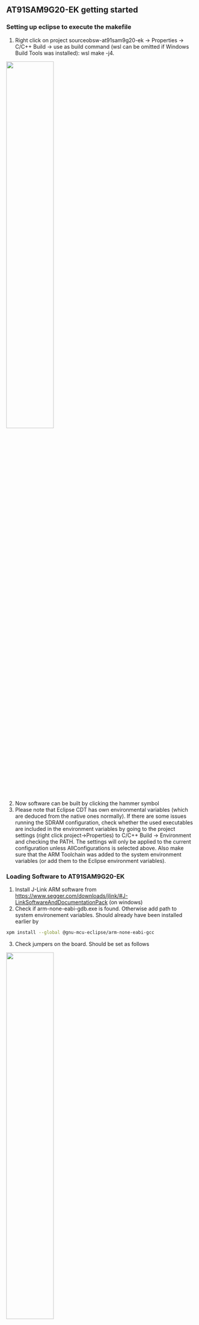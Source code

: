 ## <a id="top"></a> <a name="at91"></a> AT91SAM9G20-EK getting started

### Setting up eclipse to execute the makefile
1. Right click on project sourceobsw-at91sam9g20-ek &rarr; Properties &rarr; C/C++ Build &rarr; use as build command (wsl can be omitted if Windows Build Tools was installed): wsl make -j4. 
<img src="./readme_img/build_command.png" width="50%">

2. Now software can be built by clicking the hammer symbol
3. Please note that Eclipse CDT has own environmental variables (which are deduced from the native ones normally). If there are some issues running the SDRAM configuration, check whether the used executables are included in the environment variables by going to the project settings (right click project->Properties) to C/C++ Build -> Environment and checking the PATH. The settings will only be applied to the current configuration unless AllConfigurations is selected above. Also make sure that the ARM Toolchain was added to the system environment variables (or add them to the Eclipse environment variables).

### Loading Software to AT91SAM9G20-EK
1.	Install J-Link ARM software from https://www.segger.com/downloads/jlink/#J-LinkSoftwareAndDocumentationPack (on windows)
2. Check if arm-none-eabi-gdb.exe is found. Otherwise add path to system environement variables. Should already have been installed earlier by
````sh
xpm install --global @gnu-mcu-eclipse/arm-none-eabi-gcc
````
3. Check jumpers on the board. Should be set as follows

<img src="./readme_img/jumpers_at91sam9g20-ek.png" width="50%">

4.	Connect J-Link to USB port of host computer
5.	Connect J-Link to AT91SAM9G20-EK
6.	Power on AT91SAM9G20-EK
7. Execute make sdramCfg to configure the sdram. Can be done by creating a new target: Right click project &rarr; Build Targets &rarr; change build command to:<br />
wsl make -j4

<img src="./readme_img/build_target.png" width="50%">


### Start J-Link debugging session from Eclipse
1. Right click on project &rarr; Debug As &rarr; Debug Configurations...
2. In the shown menu right click GDB SEGGER J-Link Debugging &rarr; new
3. Insert in field "C/C++ Application" sourceobsw-at91sam9g20-ek-sdram.elf file (located in bin directory)
4. Set up the debugger as shown in the following pictures. It is important that the path to the JLinkGDBServerCL.exe and the arm-none-eabi-gdb.exe are set corretly. If the ARM Toolchain has and the J-Link Software folder have been added to the system environment variables (which is recommended), it should be sufficient to only specify the .exe file without the full path.
5. Now, image can be written to the at91sam9g20-ek by clicking the "Debug"-button
6. Open up Eclipse Terminal/Arduino IDE/Puttty with baud rate 115200 to read debug output

#### Main

<img src="./readme_img/01_jlink_setup.png" width="70%">

#### Debugger

<img src="./readme_img/02_jlink_setup.png" width="70%">
<img src="./readme_img/03_jlink_setup.png" width="70%">

#### Startup

<img src="./readme_img/04_jlink_setup.png" width="70%">
<img src="./readme_img/05_jlink_setup.png" width="70%">
<br>

##  Setting up Eclipse environment for build targets
### Example environment

<a name="buildtargets"></a>
The Eclipse environment uses the previously mentioned build targets. Build targets can be created by right clicking on sourceobsw &rarr; Build Target &rarr; Create. Also make sure the toolchain is included like seen in the following picture by going to C/C++ Build &rarr; Settings, checking that the paths for the ARM Toolchain are set correctly and hitting Apply. This ensures that the Eclipse indexer finds standard libraries.

<img src="./readme_img/eclipse_exampl12.PNG" width="80%">

### Example Build Configuration.

Please note that this is just an example and a display of how to use
Eclipse to make development as convenient as possible.
There is a distinction between build configurations and launch configurations in Eclipse.

1. Build configurations should be setup separately (e.g. one for release and one for debug build, target and used cores can be specified in the Behaviour tab), and built once. 
2. After that the built binary can be selected in the launch configuration. There are different launch configuration types provided by Eclipse, depending on whether the binary needs to be uploaded to an external development board or is simply executed on the host machine directly.
For the AT91 board, the SEGGER J-Link Debug Launch Configuration is used and has to be configured appropriately (see sections above).
3. After setting up the build configurations, building and debugging should be easy by only having to click the hammer or the bug icon.
4. A double click on the build targets in the left panel can also be used to execute the target for the current build configuration, which can be set in the top panel next to the cog.

<img src="./readme_img/eclipse_example2.PNG" width="80%">
<img src="./readme_img/eclipse_example3.PNG" width="80%">
<img src="./readme_img/eclipse_example4.PNG" width="80%">
